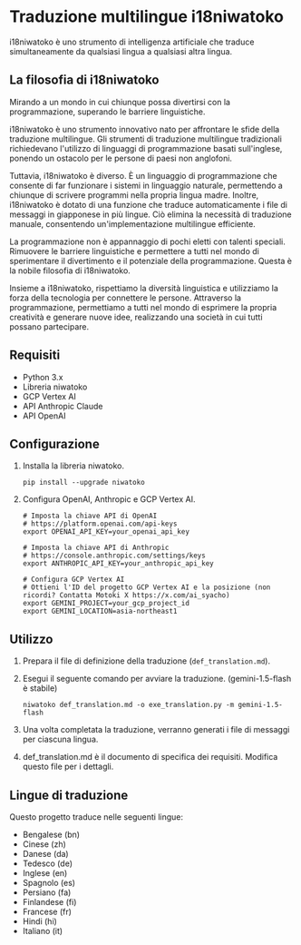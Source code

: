 # Traduzione multilingue i18niwatoko

i18niwatoko è uno strumento di intelligenza artificiale che traduce simultaneamente da qualsiasi lingua a qualsiasi altra lingua.


## La filosofia di i18niwatoko

Mirando a un mondo in cui chiunque possa divertirsi con la programmazione, superando le barriere linguistiche.

i18niwatoko è uno strumento innovativo nato per affrontare le sfide della traduzione multilingue. Gli strumenti di traduzione multilingue tradizionali richiedevano l'utilizzo di linguaggi di programmazione basati sull'inglese, ponendo un ostacolo per le persone di paesi non anglofoni.

Tuttavia, i18niwatoko è diverso. È un linguaggio di programmazione che consente di far funzionare i sistemi in linguaggio naturale, permettendo a chiunque di scrivere programmi nella propria lingua madre. Inoltre, i18niwatoko è dotato di una funzione che traduce automaticamente i file di messaggi in giapponese in più lingue. Ciò elimina la necessità di traduzione manuale, consentendo un'implementazione multilingue efficiente.

La programmazione non è appannaggio di pochi eletti con talenti speciali. Rimuovere le barriere linguistiche e permettere a tutti nel mondo di sperimentare il divertimento e il potenziale della programmazione. Questa è la nobile filosofia di i18niwatoko.

Insieme a i18niwatoko, rispettiamo la diversità linguistica e utilizziamo la forza della tecnologia per connettere le persone. Attraverso la programmazione, permettiamo a tutti nel mondo di esprimere la propria creatività e generare nuove idee, realizzando una società in cui tutti possano partecipare.

## Requisiti

- Python 3.x
- Libreria niwatoko
- GCP Vertex AI
- API Anthropic Claude
- API OpenAI

## Configurazione

1. Installa la libreria niwatoko.

   ```
   pip install --upgrade niwatoko
   ```

2. Configura OpenAI, Anthropic e GCP Vertex AI.

   ```
   # Imposta la chiave API di OpenAI
   # https://platform.openai.com/api-keys
   export OPENAI_API_KEY=your_openai_api_key
   
   # Imposta la chiave API di Anthropic
   # https://console.anthropic.com/settings/keys
   export ANTHROPIC_API_KEY=your_anthropic_api_key
   
   # Configura GCP Vertex AI
   # Ottieni l'ID del progetto GCP Vertex AI e la posizione (non ricordi? Contatta Motoki X https://x.com/ai_syacho)
   export GEMINI_PROJECT=your_gcp_project_id
   export GEMINI_LOCATION=asia-northeast1
   ```

## Utilizzo

1. Prepara il file di definizione della traduzione (`def_translation.md`).

2. Esegui il seguente comando per avviare la traduzione. (gemini-1.5-flash è stabile)

   ```
   niwatoko def_translation.md -o exe_translation.py -m gemini-1.5-flash
   ```

3. Una volta completata la traduzione, verranno generati i file di messaggi per ciascuna lingua.

4. def_translation.md è il documento di specifica dei requisiti. Modifica questo file per i dettagli.

## Lingue di traduzione

Questo progetto traduce nelle seguenti lingue:

- Bengalese (bn)
- Cinese (zh)
- Danese (da)
- Tedesco (de)
- Inglese (en)
- Spagnolo (es)
- Persiano (fa)
- Finlandese (fi)
- Francese (fr)
- Hindi (hi)
- Italiano (it)